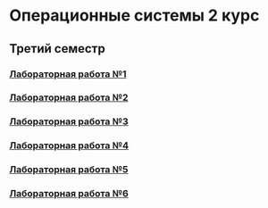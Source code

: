 # Операционные системы 2 курс
## Третий семестр

### [Лабораторная работа №1](https://github.com/nikolaykochubeev/itmo_OperatingSystem/tree/main/lab1)
### [Лабораторная работа №2](https://github.com/nikolaykochubeev/itmo_OperatingSystem/tree/main/lab2)
### [Лабораторная работа №3](https://github.com/nikolaykochubeev/itmo_OperatingSystem/tree/main/lab3)
### [Лабораторная работа №4](https://github.com/nikolaykochubeev/itmo_OperatingSystem/tree/main/lab4)
### [Лабораторная работа №5](https://github.com/nikolaykochubeev/itmo_OperatingSystem/tree/main/lab5)
### [Лабораторная работа №6](https://github.com/nikolaykochubeev/itmo_OperatingSystem/tree/main/lab6)

